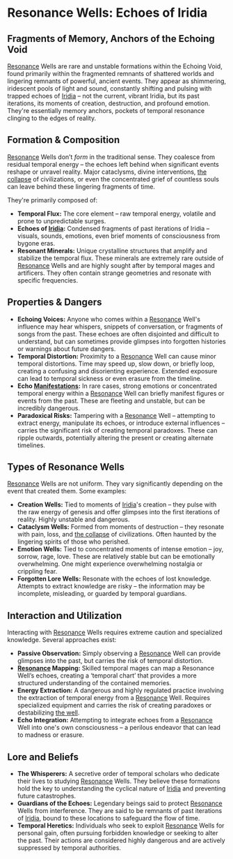 # Resonance Wells: Echoes of Iridia

## Fragments of Memory, Anchors of the Echoing Void

[Resonance](/structure/mechanic/resonance.md) Wells are rare and unstable formations within the Echoing Void, found primarily within the fragmented remnants of shattered worlds and lingering remnants of powerful, ancient events. They appear as shimmering, iridescent pools of light and sound, constantly shifting and pulsing with trapped echoes of [Iridia](/geography/cosmology/iridia.md) – not the current, vibrant Iridia, but its past iterations, its moments of creation, destruction, and profound emotion. They're essentially memory anchors, pockets of temporal resonance clinging to the edges of reality.

## Formation & Composition

[Resonance](/structure/mechanic/resonance.md) Wells don’t *form* in the traditional sense. They coalesce from residual temporal energy – the echoes left behind when significant events reshape or unravel reality. Major cataclysms, divine interventions, [the collapse](/structure/chronological/event/the-collapse.md) of civilizations, or even the concentrated grief of countless souls can leave behind these lingering fragments of time.

They're primarily composed of:

*   **Temporal Flux:** The core element – raw temporal energy, volatile and prone to unpredictable surges.
*   **Echoes of [Iridia](/geography/cosmology/iridia.md):** Condensed fragments of past iterations of Iridia – visuals, sounds, emotions, even brief moments of consciousness from bygone eras.
*   **Resonant Minerals:** Unique crystalline structures that amplify and stabilize the temporal flux. These minerals are extremely rare outside of [Resonance](/structure/mechanic/resonance.md) Wells and are highly sought after by temporal mages and artificers. They often contain strange geometries and resonate with specific frequencies.

## Properties & Dangers

*   **Echoing Voices:** Anyone who comes within a [Resonance](/structure/mechanic/resonance.md) Well's influence may hear whispers, snippets of conversation, or fragments of songs from the past. These echoes are often disjointed and difficult to understand, but can sometimes provide glimpses into forgotten histories or warnings about future dangers.
*   **Temporal Distortion:** Proximity to a [Resonance](/structure/mechanic/resonance.md) Well can cause minor temporal distortions. Time may speed up, slow down, or briefly loop, creating a confusing and disorienting experience. Extended exposure can lead to temporal sickness or even erasure from the timeline.
*   **Echo [Manifestations](/structure/chronological/event/manifestation.md):** In rare cases, strong emotions or concentrated temporal energy within a [Resonance](/structure/mechanic/resonance.md) Well can briefly manifest figures or events from the past. These are fleeting and unstable, but can be incredibly dangerous.
*   **Paradoxical Risks:** Tampering with a [Resonance](/structure/mechanic/resonance.md) Well – attempting to extract energy, manipulate its echoes, or introduce external influences – carries the significant risk of creating temporal paradoxes. These can ripple outwards, potentially altering the present or creating alternate timelines.

## Types of Resonance Wells

[Resonance](/structure/mechanic/resonance.md) Wells are not uniform. They vary significantly depending on the event that created them. Some examples:

*   **Creation Wells:** Tied to moments of [Iridia](/geography/cosmology/iridia.md)'s creation – they pulse with the raw energy of genesis and offer glimpses into the first iterations of reality. Highly unstable and dangerous.
*   **Cataclysm Wells:** Formed from moments of destruction – they resonate with pain, loss, and [the collapse](/structure/chronological/event/the-collapse.md) of civilizations. Often haunted by the lingering spirits of those who perished.
*   **Emotion Wells:** Tied to concentrated moments of intense emotion – joy, sorrow, rage, love. These are relatively stable but can be emotionally overwhelming. One might experience overwhelming nostalgia or crippling fear.
*   **Forgotten Lore Wells:**  Resonate with the echoes of lost knowledge.  Attempts to extract knowledge are risky – the information may be incomplete, misleading, or guarded by temporal guardians.

## Interaction and Utilization

Interacting with [Resonance](/structure/mechanic/resonance.md) Wells requires extreme caution and specialized knowledge. Several approaches exist:

*   **Passive Observation:** Simply observing a [Resonance](/structure/mechanic/resonance.md) Well can provide glimpses into the past, but carries the risk of temporal distortion.
*   **[Resonance](/structure/mechanic/resonance.md) Mapping:** Skilled temporal mages can map a Resonance Well’s echoes, creating a ‘temporal chart’ that provides a more structured understanding of the contained memories.
*   **Energy Extraction:** A dangerous and highly regulated practice involving the extraction of temporal energy from a [Resonance](/structure/mechanic/resonance.md) Well. Requires specialized equipment and carries the risk of creating paradoxes or destabilizing [the well](/geography/landmark/the-well.md).
*   **Echo Integration:** Attempting to integrate echoes from a [Resonance](/structure/mechanic/resonance.md) Well into one's own consciousness – a perilous endeavor that can lead to madness or erasure.

## Lore and Beliefs

*   **The Whisperers:** A secretive order of temporal scholars who dedicate their lives to studying [Resonance](/structure/mechanic/resonance.md) Wells. They believe these formations hold the key to understanding the cyclical nature of [Iridia](/geography/cosmology/iridia.md) and preventing future catastrophes.
*   **Guardians of the Echoes:** Legendary beings said to protect [Resonance](/structure/mechanic/resonance.md) Wells from interference.  They are said to be remnants of past iterations of [Iridia](/geography/cosmology/iridia.md), bound to these locations to safeguard the flow of time.
*   **Temporal Heretics:** Individuals who seek to exploit [Resonance](/structure/mechanic/resonance.md) Wells for personal gain, often pursuing forbidden knowledge or seeking to alter the past. Their actions are considered highly dangerous and are actively suppressed by temporal authorities.
